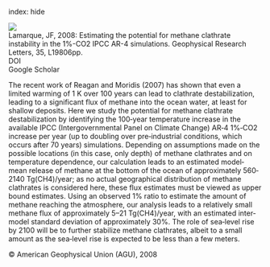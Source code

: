 index: hide

<div class="Citation">
    <div class="Citation-thumb CitationThumb-linked"  data-href="https://doi.org/10.1029/2008gl035291">
      <img src="https://static.claimspace.cloud/climate-study-static/refs/thumbs/12/Lamarque_2008-thumb.png" />
    </div>

  <div class="Citation-body">
    <div class="Citation-text">Lamarque, JF, 2008: Estimating the potential for methane clathrate instability in the 1%-CO2 IPCC AR-4 simulations. <span class="Article-journal">Geophysical Research Letters, </span><span class="Article-volume">35, </span>L19806pp.</div>
    <div class="Citation-links">
      <div class="CitationLink" data-href="https://doi.org/10.1029/2008gl035291">
        <div class="CitationLink-icon CitationLink-Doi"></div>
        <div class="CitationLink-text">DOI</div>
      </div>
      <div class="CitationLink" data-href="https://scholar.google.com/scholar?q=10.1029/2008gl035291">
        <div class="CitationLink-icon CitationLink-Scholar"></div>
        <div class="CitationLink-text">Google Scholar</div>
      </div>
    </div>
  </div>
</div>

The recent work of Reagan and Moridis (2007) has shown that even a limited warming of 1 K over 100 years can lead to clathrate destabilization, leading to a significant flux of methane into the ocean water, at least for shallow deposits. Here we study the potential for methane clathrate destabilization by identifying the 100‐year temperature increase in the available IPCC (Intergovernmental Panel on Climate Change) AR‐4 1%‐CO2 increase per year (up to doubling over pre‐industrial conditions, which occurs after 70 years) simulations. Depending on assumptions made on the possible locations (in this case, only depth) of methane clathrates and on temperature dependence, our calculation leads to an estimated model‐mean release of methane at the bottom of the ocean of approximately 560‐2140 Tg(CH4)/year; as no actual geographical distribution of methane clathrates is considered here, these flux estimates must be viewed as upper bound estimates. Using an observed 1% ratio to estimate the amount of methane reaching the atmosphere, our analysis leads to a relatively small methane flux of approximately 5–21 Tg(CH4)/year, with an estimated inter‐model standard deviation of approximately 30%. The role of sea‐level rise by 2100 will be to further stabilize methane clathrates, albeit to a small amount as the sea‐level rise is expected to be less than a few meters.

<div class="Citation-copy">
&copy; American Geophysical Union (AGU), 2008
</div>